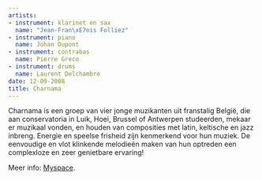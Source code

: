 ```yaml
---
artists:
- instrument: klarinet en sax
  name: "Jean-Fran\xE7ois Folliez"
- instrument: piano
  name: Johan Dupont
- instrument: contrabas
  name: Pierre Greco
- instrument: drums
  name: Laurent Delchambre
date: 12-09-2008
title: Charnama
---
```

Charnama is een groep van vier jonge muzikanten uit franstalig België, die aan conservatoria in Luik, Hoei, Brussel 
of Antwerpen studeerden, mekaar er muzikaal vonden, en houden van composities met latin, 
keltische en jazz inbreng.
Energie en speelse frisheid zijn kenmerkend voor hun muziek.
De eenvoudige en vlot klinkende melodieën maken van hun optreden een complexloze 
en zeer genietbare ervaring!

Meer info: [Myspace](http://www.myspace.com:80/charnama).